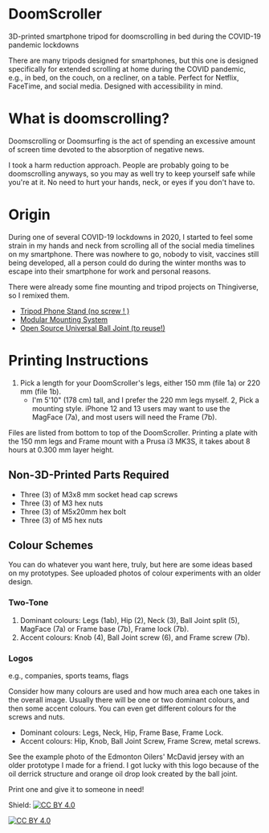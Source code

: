 # DoomScroller
3D-printed smartphone tripod for doomscrolling in bed during the COVID-19 pandemic lockdowns

There are many tripods designed for smartphones, but this one is designed specifically for extended scrolling at home during the COVID pandemic, e.g., in bed, on the couch, on a recliner, on a table. Perfect for Netflix, FaceTime, and social media. Designed with accessibility in mind.

# What is doomscrolling?

Doomscrolling or Doomsurfing is the act of spending an excessive amount of screen time devoted to the absorption of negative news.

I took a harm reduction approach. People are probably going to be doomscrolling anyways, so you may as well try to keep yourself safe while you're at it. No need to hurt your hands, neck, or eyes if you don't have to.

# Origin

During one of several COVID-19 lockdowns in 2020, I started to feel some strain in my hands and neck from scrolling all of the social media timelines on my smartphone. There was nowhere to go, nobody to visit, vaccines still being developed, all a person could do during the winter months was to escape into their smartphone for work and personal reasons.

There were already some fine mounting and tripod projects on Thingiverse, so I remixed them.

- [Tripod Phone Stand (no screw ! )](https://www.thingiverse.com/thing:4694593)
- [Modular Mounting System](https://www.thingiverse.com/thing:2194278)
- [Open Source Universal Ball Joint (to reuse!)](https://www.thingiverse.com/thing:4739696)

# Printing Instructions

1. Pick a length for your DoomScroller's legs, either 150 mm (file 1a) or 220 mm (file 1b).
    - I'm 5'10" (178 cm) tall, and I prefer the 220 mm legs myself.
2, Pick a mounting style. iPhone 12 and 13 users may want to use the MagFace (7a), and most users will need the Frame (7b).

Files are listed from bottom to top of the DoomScroller. Printing a plate with the 150 mm legs and Frame mount with a Prusa i3 MK3S, it takes about 8 hours at 0.300 mm layer height.

## Non-3D-Printed Parts Required

- Three (3) of M3x8 mm socket head cap screws
- Three (3) of M3 hex nuts
- Three (3) of M5x20mm hex bolt
- Three (3) of M5 hex nuts

## Colour Schemes

You can do whatever you want here, truly, but here are some ideas based on my prototypes. See uploaded photos of colour experiments with an older design.

### Two-Tone

1. Dominant colours: Legs (1ab), Hip (2), Neck (3), Ball Joint split (5), MagFace (7a) or Frame base (7b), Frame lock (7b).
2. Accent colours: Knob (4), Ball Joint screw (6), and Frame screw (7b).

### Logos

e.g., companies, sports teams, flags

Consider how many colours are used and how much area each one takes in the overall image. Usually there will be one or two dominant colours, and then some accent colours. You can even get different colours for the screws and nuts.

- Dominant colours: Legs, Neck, Hip, Frame Base, Frame Lock.
- Accent colours: Hip, Knob, Ball Joint Screw, Frame Screw, metal screws.

See the example photo of the Edmonton Oilers' McDavid jersey with an older prototype I made for a friend. I got lucky with this logo because of the oil derrick structure and orange oil drop look created by the ball joint.

Print one and give it to someone in need!

Shield: [![CC BY 4.0][cc-by-shield]][cc-by]

[![CC BY 4.0][cc-by-image]][cc-by]

[cc-by]: http://creativecommons.org/licenses/by/4.0/
[cc-by-image]: https://i.creativecommons.org/l/by/4.0/88x31.png
[cc-by-shield]: https://img.shields.io/badge/License-CC%20BY%204.0-lightgrey.svg